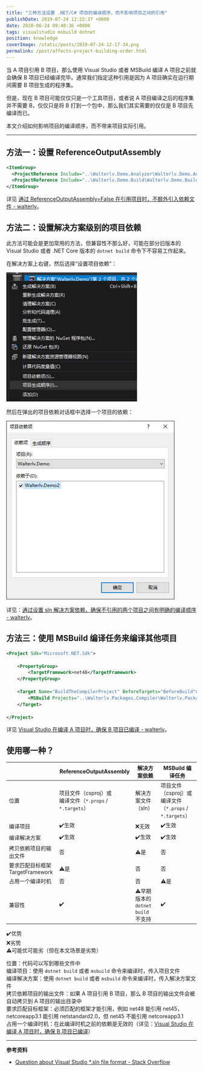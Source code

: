 ```yaml
---
title: "三种方法设置 .NET/C# 项目的编译顺序，而不影响项目之间的引用"
publishDate: 2019-07-24 12:22:37 +0800
date: 2020-06-24 09:40:36 +0800
tags: visualstudio msbuild dotnet
position: knowledge
coverImage: /static/posts/2019-07-24-12-17-34.png
permalink: /post/affects-project-building-order.html
---
```


当 A 项目引用 B 项目，那么使用 Visual Studio 或者 MSBuild 编译 A 项目之前就会确保 B 项目已经编译完毕。通常我们指定这种引用是因为 A 项目确实在运行期间需要 B 项目生成的程序集。

但是，现在 B 项目可能仅仅只是一个工具项目，或者说 A 项目编译之后的程序集并不需要 B，仅仅只是将 B 打到一个包中，那么我们其实需要的仅仅是 B 项目先编译而已。

本文介绍如何影响项目的编译顺序，而不带来项目实际引用。

---

<div id="toc"></div>

## 方法一：设置 ReferenceOutputAssembly

```xml
<ItemGroup>
  <ProjectReference Include="..\Walterlv.Demo.Analyzer\Walterlv.Demo.Analyzer.csproj" ReferenceOutputAssembly="false" />
  <ProjectReference Include="..\Walterlv.Demo.Build\Walterlv.Demo.Build.csproj" ReferenceOutputAssembly="false" />
</ItemGroup>
```

详见 [通过 ReferenceOutputAssembly=False 在引用项目时，不额外引入依赖文件 - walterlv](/post/reference-a-project-without-referencing-output-assembly)。

## 方法二：设置解决方案级别的项目依赖

此方法可能会是更加常用的方法，但兼容性不那么好，可能在部分旧版本的 Visual Studio 或者 .NET Core 版本的 `dotnet build` 命令下不容易工作起来。

在解决方案上右键，然后选择“设置项目依赖”：

![设置项目依赖](/static/posts/2019-07-24-12-17-34.png)

然后在弹出的项目依赖对话框中选择一个项目的依赖：

![选择项目依赖](/static/posts/2019-07-24-12-18-39.png)

详见：[通过设置 sln 解决方案依赖，确保不引用的两个项目之间有明确的编译顺序 - walterlv](/post/setup-project-dependencies-in-the-solution-file)。

## 方法三：使用 MSBuild 编译任务来编译其他项目

```xml
<Project Sdk="Microsoft.NET.Sdk">

    <PropertyGroup>
        <TargetFramework>net48</TargetFramework>
    </PropertyGroup>

    <Target Name="BuildTheCompilerProject" BeforeTargets="BeforeBuild">
        <MSBuild Projects="..\Walterlv.Packages.Compiler\Walterlv.Packages.Compiler.csproj" Targets="Build" Properties="Configuration=$(Configuration);Platform=$(Platform)" />
    </Target>

</Project>
```

详见 [Visual Studio 在编译 A 项目时，确保 B 项目已编译 - walterlv](/post/msbuild-another-project-in-msbuild-targets)。

## 使用哪一种？

|                                      | ReferenceOutputAssembly                                      | 解决方案依赖                          | MSBuild 编译任务                                             |
| ------------------------------------ | ------------------------------------------------------------ | ------------------------------------- | ------------------------------------------------------------ |
| 位置                                 | 项目文件（csproj）或<br/>编译文件（`*.props` / `*.targets`） | 解决方案文件（sln）                   | 项目文件（csproj）或<br/>编译文件（`*.props` / `*.targets`） |
| 编译项目                             | ✔️生效                                                        | ❌无效                                 | ✔️生效                                                        |
| 编译解决方案                         | ✔️生效                                                        | ✔️生效                                 | ✔️生效                                                        |
| 拷贝依赖项目的输出文件               | 否                                                           | ⚠是                                   | 否                                                           |
| 要求匹配目标框架<br/>TargetFramework | ⚠是                                                          | 否                                    | 否                                                           |
| 占用一个编译时机                     | 否                                                           | 否                                    | ⚠是                                                          |
| 兼容性                               | ✔️                                                            | ⚠早期版本的<br/>`dotnet build` 不支持 | ✔️                                                            |

✔️优势  
❌劣势  
⚠可能优可能劣（但在本文场景是劣势）

位置：代码可以写到哪些文件中  
编译项目：使用 `dotnet build` 或者 `msbuild` 命令来编译时，传入项目文件  
编译解决方案：使用 `dotnet build` 或者 `msbuild` 命令来编译时，传入解决方案文件  
拷贝依赖项目的输出文件：如果 A 项目引用 B 项目，那么 B 项目的输出文件会被自动拷贝到 A 项目的输出目录中  
要求匹配目标框架：必须匹配的框架才能引用，例如 net48 能引用 net45，netcoreapp3.1 能引用 netstandard2.0，但 net45 不能引用 netcoreapp3.1  
占用一个编译时机：在此编译时机之前的依赖是无效的（详见：[Visual Studio 在编译 A 项目时，确保 B 项目已编译](/post/msbuild-another-project-in-msbuild-targets)）

---

**参考资料**

- [Question about Visual Studio *.sln file format - Stack Overflow](https://stackoverflow.com/a/5774449/6233938)


